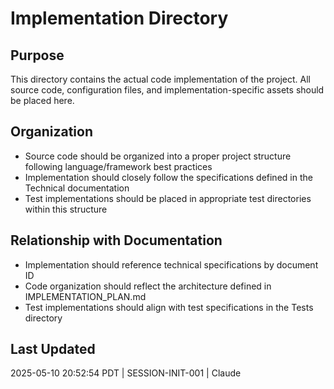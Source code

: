 # Implementation Directory

## Purpose
This directory contains the actual code implementation of the project. All source code, configuration files, and implementation-specific assets should be placed here.

## Organization
- Source code should be organized into a proper project structure following language/framework best practices
- Implementation should closely follow the specifications defined in the Technical documentation
- Test implementations should be placed in appropriate test directories within this structure

## Relationship with Documentation
- Implementation should reference technical specifications by document ID
- Code organization should reflect the architecture defined in IMPLEMENTATION_PLAN.md
- Test implementations should align with test specifications in the Tests directory

## Last Updated
2025-05-10 20:52:54 PDT | SESSION-INIT-001 | Claude
